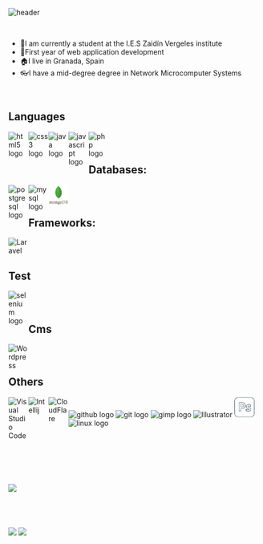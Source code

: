 ![header](https://capsule-render.vercel.app/api?type=waving&color=auto&height=300&section=header&text=Carlos%20Bernal&fontSize=90&animation=fadeIn&fontAlignY=38&desc=Welcome%20to%20my%20GitHub%20Profile%20!&descAlignY=51&descAlign=62)

<br>

- 🔭I am currently a student at the I.E.S Zaidín Vergeles institute
- 🌱First year of web application development
- 🏠I live in Granada, Spain
- 👓I have a mid-degree degree in Network Microcomputer Systems

<br>

## Languages
  <img src="https://cdn.jsdelivr.net/gh/devicons/devicon/icons/html5/html5-original.svg" width="40" align="left" alt="html5 logo"  />
  <img src="https://cdn.jsdelivr.net/gh/devicons/devicon/icons/css3/css3-original.svg" width="40" align="left" alt="css3 logo"  />
  <img src="https://cdn.jsdelivr.net/gh/devicons/devicon/icons/java/java-original.svg" width="40" align="left" alt="java logo"  />
  <img src="https://cdn.jsdelivr.net/gh/devicons/devicon/icons/javascript/javascript-original.svg" align="left" width="40" alt="javascript logo"  />
  <img src="https://cdn.jsdelivr.net/gh/devicons/devicon/icons/php/php-original.svg" width="40" align="left" alt="php logo"  />

<br><br>

## Databases:

<div align="left">
  <img src="https://cdn.jsdelivr.net/gh/devicons/devicon/icons/postgresql/postgresql-original.svg" width="40" align="left" alt="postgresql logo"  /> 
  <img src="https://cdn.simpleicons.org/mysql/4479A1" width="40" align="left" alt="mysql logo"  />
   <img src="https://raw.githubusercontent.com/devicons/devicon/master/icons/mongodb/mongodb-original-wordmark.svg" alt="mongodb" align="left" width="40" height="40"/> 
</div> 

<br><br>

## Frameworks:

<div align="left">
  <img align="left" alt="Laravel" width="40px" align="left" src="https://static-00.iconduck.com/assets.00/laravel-icon-497x512-uwybstke.png" />
</div> 
    
<br><br>

   ## Test
<div align="left">
  <img src="https://skillicons.dev/icons?i=selenium" width="40" align="left" alt="selenium logo"  />
</div> 
  
<br><br>

 ## Cms
<div align="left">
  <img align="left" alt="Wordpress" width="40px" src="https://img.icons8.com/color/512/wordpress.png" />
</div> 

  <br><br>

  ## Others
<div align="left">
  <img align="left" alt="Visual Studio Code" width="40px" src="https://img.icons8.com/color/512/visual-studio-code-2019.png"/>
  <img align="left" alt="Intellij" width="40px" src="https://img.icons8.com/color/512/intellij-idea.png"/>
  <img src="https://cdn.jsdelivr.net/gh/devicons/devicon/icons/github/github-original.svg" height="40" alt="github logo"  />
  <img src="https://cdn.simpleicons.org/git/F05032" height="40" alt="git logo"  />
  <img src="https://cdn.jsdelivr.net/gh/devicons/devicon/icons/gimp/gimp-original.svg" height="40" alt="gimp logo"  />
  <img src="https://profilinator.rishav.dev/skills-assets/adobe_illustrator-icon.svg" alt="Illustrator" height="40" />
  <img src="https://raw.githubusercontent.com/devicons/devicon/master/icons/photoshop/photoshop-line.svg" alt="photoshop" width="40" height="40"/>
  <img align="left" alt="CloudFlare" width="40px" src="https://www.storagealchemist.com/wp-content/uploads/2021/08/Syno-ApacheHTTP-logo-DSM6.png" />
  <img src="https://cdn.jsdelivr.net/gh/devicons/devicon/icons/linux/linux-original.svg" height="40" alt="linux logo"  />
</div> 

<br><br><br><br><br>

![](https://streak-stats.demolab.com?user=Caberbar&theme=dark&hide_border=true&date_format=j%20M%5B%20Y%5D&card_width=1000&background=EBEBEB00&ring=0B86EB&fire=0B86EB&currStreakLabel=EBEBEB)
<br><br><br><br><br>
![](https://github-readme-stats.vercel.app/api?username=Caberbar&theme=dark&show_icons=false&hide_border=true&bg_color=EBEBEB00&text_color=ffffff&hide_title=true&count_private=true&title_color=0B86EB&card_width=400&rank_icon=github)
![](https://github-readme-stats.vercel.app/api/top-langs/?username=Caberbar&theme=dark&hide_border=true&bg_color=EBEBEB00&layout=compact&text_color=ffffff&card_width=400)

